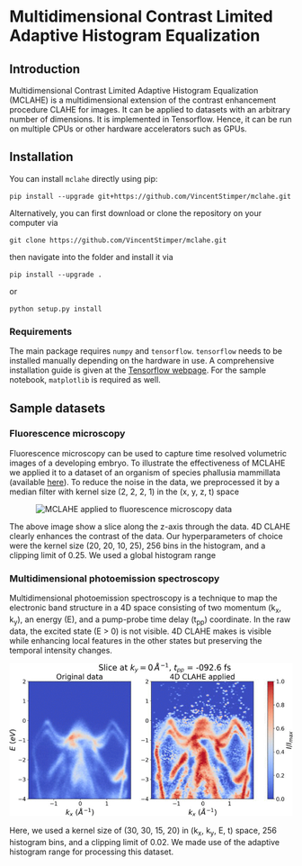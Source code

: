 # Multidimensional Contrast Limited Adaptive Histogram Equalization

## Introduction

Multidimensional Contrast Limited Adaptive Histogram Equalization (MCLAHE) is a multidimensional extension of the
contrast enhancement procedure CLAHE for images. It can be applied to datasets with an arbitrary number of dimensions.
It is implemented in Tensorflow. Hence, it can be run on multiple CPUs or other hardware accelerators such as GPUs.


## Installation

You can install `mclahe` directly using pip:
```
pip install --upgrade git+https://github.com/VincentStimper/mclahe.git
```
Alternatively, you can first download or clone the repository on your computer via
```
git clone https://github.com/VincentStimper/mclahe.git
```
then navigate into the folder and install it via
```
pip install --upgrade .
```
or 
```
python setup.py install
```

### Requirements

The main package requires `numpy` and `tensorflow`. `tensorflow` needs to be installed manually depending on the hardware
in use. A comprehensive installation guide is given at the [Tensorflow webpage](https://www.tensorflow.org/install).
For the sample notebook, `matplotlib` is required as well. 

## Sample datasets

### Fluorescence microscopy

Fluorescence microscopy can be used to capture time resolved volumetric images of a developing embryo. To illustrate the
effectiveness of MCLAHE we applied it to a dataset of an organism of species phallusia mammillata (available
[here](http://bioemergences.iscpif.fr/bioemergences/openworkflow-datasets.php)). To reduce the noise in the data, we
preprocessed it by a median filter with kernel size (2, 2, 2, 1) in the (x, y, z, t) space 

&nbsp;&nbsp;&nbsp;&nbsp;&nbsp;&nbsp;&nbsp;&nbsp;&nbsp;&nbsp;&nbsp;&nbsp;![MCLAHE applied to fluorescence microscopy data](https://github.com/VincentStimper/mclahe/blob/master/images/demo_fm.gif "MCLAHE applied to fluorescence microscopy data")

The above image show a slice along the z-axis through the data. 4D CLAHE clearly enhances the contrast of the data.
Our hyperparameters of choice were the kernel size (20, 20, 10, 25), 256 bins in the histogram, and a clipping limit of
0.25. We used a global histogram range


### Multidimensional photoemission spectroscopy

Multidimensional photoemission spectroscopy is a technique to map the electronic band structure in a 4D space consisting
of two momentum (k<sub>x</sub>, k<sub>y</sub>), an energy (E), and a pump-probe time delay (t<sub>pp</sub>) coordinate. In the raw data, the excited
state (E > 0) is not visible. 4D CLAHE makes is visible while enhancing local features in the other states but preserving
the temporal intensity changes.

![MCLAHE applied to MPES data](https://github.com/VincentStimper/mclahe/blob/master/images/demo_mpes.gif "MCLAHE applied to MPES data")

Here, we used a kernel size of (30, 30, 15, 20) in (k<sub>x</sub>, k<sub>y</sub>, E, t) space, 256 histogram bins, and
a clipping limit of 0.02. We made use of the adaptive histogram range for processing this dataset.
